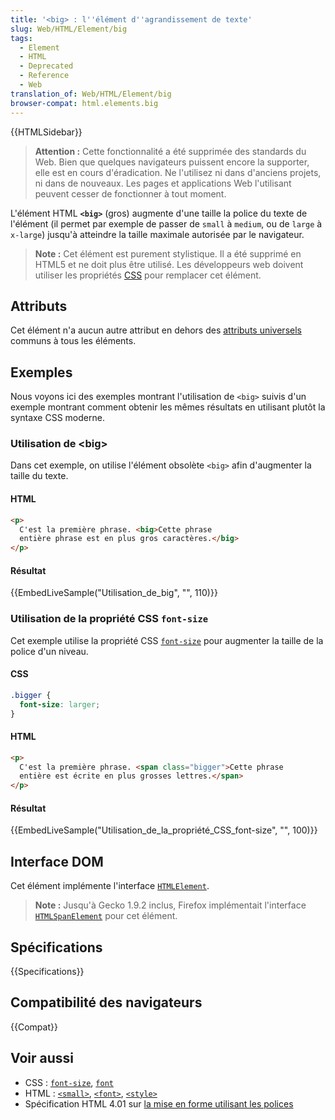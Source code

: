 ```yaml
---
title: '<big> : l''élément d''agrandissement de texte'
slug: Web/HTML/Element/big
tags:
  - Element
  - HTML
  - Deprecated
  - Reference
  - Web
translation_of: Web/HTML/Element/big
browser-compat: html.elements.big
---
```


{{HTMLSidebar}}

> **Attention :** Cette fonctionnalité a été supprimée des standards du Web. Bien que quelques navigateurs puissent encore la supporter, elle est en cours d'éradication. Ne l'utilisez ni dans d'anciens projets, ni dans de nouveaux. Les pages et applications Web l'utilisant peuvent cesser de fonctionner à tout moment.

L'élément HTML **`<big>`** (gros) augmente d'une taille la police du texte de l'élément (il permet par exemple de passer de `small` à `medium`, ou de `large` à `x-large`) jusqu'à atteindre la taille maximale autorisée par le navigateur.

> **Note :** Cet élément est purement stylistique. Il a été supprimé en HTML5 et ne doit plus être utilisé. Les développeurs web doivent utiliser les propriétés [CSS](/fr/docs/Web/CSS) pour remplacer cet élément.

## Attributs

Cet élément n'a aucun autre attribut en dehors des [attributs universels](/fr/docs/Web/HTML/Global_attributes) communs à tous les éléments.

## Exemples

Nous voyons ici des exemples montrant l'utilisation de `<big>` suivis d'un exemple montrant comment obtenir les mêmes résultats en utilisant plutôt la syntaxe CSS moderne.

### Utilisation de \<big>

Dans cet exemple, on utilise l'élément obsolète `<big>` afin d'augmenter la taille du texte.

#### HTML

```html
<p>
  C'est la première phrase. <big>Cette phrase
  entière phrase est en plus gros caractères.</big>
</p>
```

#### Résultat

{{EmbedLiveSample("Utilisation_de_big", "", 110)}}

### Utilisation de la propriété CSS `font-size`

Cet exemple utilise la propriété CSS [`font-size`](/fr/docs/Web/CSS/font-size) pour augmenter la taille de la police d'un niveau.

#### CSS

```css
.bigger {
  font-size: larger;
}
```

#### HTML

```html
<p>
  C'est la première phrase. <span class="bigger">Cette phrase
  entière est écrite en plus grosses lettres.</span>
</p>
```

#### Résultat

{{EmbedLiveSample("Utilisation_de_la_propriété_CSS_font-size", "", 100)}}

## Interface DOM

Cet élément implémente l'interface [`HTMLElement`](/fr/docs/Web/API/HTMLElement).

> **Note :** Jusqu'à Gecko 1.9.2 inclus, Firefox implémentait l'interface [`HTMLSpanElement`](/fr/docs/Web/API/HTMLSpanElement) pour cet élément.

## Spécifications

{{Specifications}}

## Compatibilité des navigateurs

{{Compat}}

## Voir aussi

- CSS : [`font-size`](/fr/docs/Web/CSS/font-size), [`font`](/fr/docs/Web/CSS/font)
- HTML : [`<small>`](/fr/docs/Web/HTML/Element/small), [`<font>`](/fr/docs/Web/HTML/Element/font), [`<style>`](/fr/docs/Web/HTML/Element/style)
- Spécification HTML 4.01 sur [la mise en forme utilisant les polices](https://www.w3.org/TR/html4/present/graphics.html#h-15.2)
